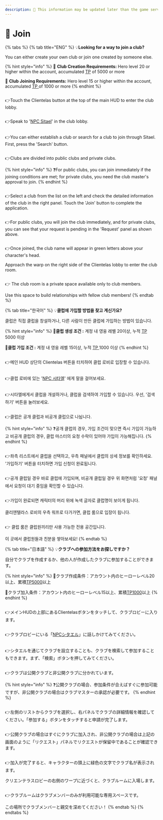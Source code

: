 ```yaml
---
description: 🛑 This information may be updated later than the game server data.
---
```


# 🚪 Join

{% tabs %}
{% tab title="ENG" %}
💡**Looking for a way to join a club?**

You can either create your own club or join one created by someone else.

{% hint style="info" %}
🎯 **Club Creation Requirements:** Hero level 20 or higher within the account, accumulated [TP](../../getting-started-guide/how-to-training.md#id-2-resetting-tp) of 5000 or more&#x20;

🎯 **Club Joining Requirements:** Hero level 15 or higher within the account, accumulated [TP ](../../getting-started-guide/how-to-training.md#id-2-resetting-tp)of 1000 or more
{% endhint %}

<figure><img src="../../.gitbook/assets/image (91).png" alt=""><figcaption></figcaption></figure>

👉Touch the Clientelas button at the top of the main HUD to enter the club lobby.

<figure><img src="../../.gitbook/assets/image (92).png" alt=""><figcaption></figcaption></figure>

👉Speak to '[NPC Sitael](../../field-info/rotten-hill/the-rusty-tankard/clientelas-club-lobby/npc-club.md)' in the club lobby.

<figure><img src="../../.gitbook/assets/image (93).png" alt=""><figcaption></figcaption></figure>

👉You can either establish a club or search for a club to join through Sitael. First, press the 'Search' button.

<figure><img src="../../.gitbook/assets/image (108).png" alt=""><figcaption></figcaption></figure>

👉Clubs are divided into public clubs and private clubs.

{% hint style="info" %}
❓For public clubs, you can join immediately if the joining conditions are met; for private clubs, you need the club master's approval to join.
{% endhint %}

<figure><img src="../../.gitbook/assets/image (109).png" alt=""><figcaption></figcaption></figure>

👉Select a club from the list on the left and check the detailed information of the club in the right panel. Touch the 'Join' button to complete the application.

<figure><img src="../../.gitbook/assets/image (110).png" alt=""><figcaption></figcaption></figure>

👉For public clubs, you will join the club immediately, and for private clubs, you can see that your request is pending in the 'Request' panel as shown above.

<figure><img src="../../.gitbook/assets/image (96).png" alt=""><figcaption></figcaption></figure>

👉Once joined, the club name will appear in green letters above your character's head.

Approach the warp on the right side of the Clientelas lobby to enter the club room.

<figure><img src="../../.gitbook/assets/image (95).png" alt=""><figcaption></figcaption></figure>

👉 The club room is a private space available only to club members.

Use this space to build relationships with fellow club members!
{% endtab %}

{% tab title="한국어" %}
💡**클럽에 가입할 방법을 찾고 계신가요?**

클럽은 직접 클럽을 창설하거나, 다른 사람이 만든 클럽에 가입하는 방법이 있습니다.

{% hint style="info" %}
🎯**클럽 생성 조건 :** 계정 내 영웅 레벨 20이상, 누적 [TP](../../getting-started-guide/how-to-training.md#id-2-tp) 5000 이상

🎯**클럽 가입 조건 :** 계정 내 영웅 레벨 15이상, 누적 [TP ](../../getting-started-guide/how-to-training.md#id-2-tp)1000 이상
{% endhint %}

<figure><img src="../../.gitbook/assets/image (91).png" alt=""><figcaption></figcaption></figure>

👉메인 HUD 상단의 Clientelas 버튼을 터치하여 클럽 로비로 입장할 수 있습니다.&#x20;

<figure><img src="../../.gitbook/assets/image (92).png" alt=""><figcaption></figcaption></figure>

👉클럽 로비에 있는 '[NPC 시타엘](../../field-info/rotten-hill/the-rusty-tankard/clientelas-club-lobby/npc-club.md)' 에게 말을 걸어보세요.

<figure><img src="../../.gitbook/assets/image (93).png" alt=""><figcaption></figcaption></figure>

👉시타엘에게서 클럽을 개설하거나, 클럽을 검색하여 가입할 수 있습니다. 우선, '검색하기' 버튼을 눌러보세요.

<figure><img src="../../.gitbook/assets/image (108).png" alt=""><figcaption></figcaption></figure>

👉클럽은 공개 클럽과 비공개 클럽으로 나뉩니다.&#x20;

{% hint style="info" %}
❓공개 클럽의 경우, 가입 조건이 맞으면 즉시 가입이 가능하고 비공개 클럽의 경우, 클럽 마스터의 요청 수락이 있어야 가입이 가능해집니다.
{% endhint %}

<figure><img src="../../.gitbook/assets/image (109).png" alt=""><figcaption></figcaption></figure>

👉좌측 리스트에서 클럽을 선택하고, 우측 패널에서 클럽의 상세 정보를 확인하세요. '가입하기' 버튼을 터치하면 가입 신청이 완료됩니다.&#x20;

<figure><img src="../../.gitbook/assets/image (110).png" alt=""><figcaption></figcaption></figure>

👉공개 클럽일 경우 바로 클럽에 가입되며, 비공개 클럽일 경우 위 화면처럼 '요청' 패널에서 요청이 대기 중임을 확인할 수 있습니다.&#x20;

<figure><img src="../../.gitbook/assets/image (96).png" alt=""><figcaption></figcaption></figure>

👉가입이 완료되면 캐릭터의 머리 위에 녹색 글자로 클럽명이 보이게 됩니다.

클리엔텔라스 로비의 우측 워프로 다가가면, 클럽 룸으로 입장이 됩니다.

<figure><img src="../../.gitbook/assets/image (95).png" alt=""><figcaption></figcaption></figure>

👉 클럽 룸은 클럽원끼리만 사용 가능한 전용 공간입니다.

이 곳에서 클럽원들과 친분을 쌓아보세요!
{% endtab %}

{% tab title="日本語" %}
💡**クラブへの参加方法をお探しですか？**

自分でクラブを作成するか、他の人が作成したクラブに参加することができます。

{% hint style="info" %}
🎯クラブ作成条件：アカウント内のヒーローレベル20以上、累積[TP5000](../../getting-started-guide/how-to-training.md#id-2tpnorisetto)以上&#x20;

🎯クラブ加入条件：アカウント内のヒーローレベル15以上、累積[TP1000](../../getting-started-guide/how-to-training.md#id-2tpnorisetto)以上
{% endhint %}

<figure><img src="../../.gitbook/assets/image (91).png" alt=""><figcaption></figcaption></figure>

👉メインHUDの上部にあるClientelasボタンをタッチして、クラブロビーに入ります。

<figure><img src="../../.gitbook/assets/image (92).png" alt=""><figcaption></figcaption></figure>

👉クラブロビーにいる「[NPCシタエル](../../field-info/rotten-hill/the-rusty-tankard/clientelas-club-lobby/npc-club.md)」に話しかけてみてください。

<figure><img src="../../.gitbook/assets/image (93).png" alt=""><figcaption></figcaption></figure>

👉シタエルを通じてクラブを設立することも、クラブを検索して参加することもできます。まず、「検索」ボタンを押してみてください。

<figure><img src="../../.gitbook/assets/image (108).png" alt=""><figcaption></figcaption></figure>

👉クラブは公開クラブと非公開クラブに分かれています。

{% hint style="info" %}
❓公開クラブの場合、参加条件が合えばすぐに参加可能ですが、非公開クラブの場合はクラブマスターの承認が必要です。
{% endhint %}

<figure><img src="../../.gitbook/assets/image (109).png" alt=""><figcaption></figcaption></figure>

👉左側のリストからクラブを選択し、右パネルでクラブの詳細情報を確認してください。「参加する」ボタンをタッチすると申請が完了します。

<figure><img src="../../.gitbook/assets/image (110).png" alt=""><figcaption></figcaption></figure>

👉公開クラブの場合はすぐにクラブに加入され、非公開クラブの場合は上記の画面のように「リクエスト」パネルでリクエストが保留中であることが確認できます。

<figure><img src="../../.gitbook/assets/image (96).png" alt=""><figcaption></figcaption></figure>

👉加入が完了すると、キャラクターの頭上に緑色の文字でクラブ名が表示されます。

クリエンテラスロビーの右側のワープに近づくと、クラブルームに入場します。

<figure><img src="../../.gitbook/assets/image (95).png" alt=""><figcaption></figcaption></figure>

👉クラブルームはクラブメンバーのみが利用可能な専用スペースです。

この場所でクラブメンバーと親交を深めてください！
{% endtab %}
{% endtabs %}

